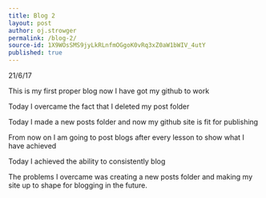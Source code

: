 ```yaml
---
title: Blog 2
layout: post
author: oj.strowger
permalink: /blog-2/
source-id: 1X9WOsSMS9jyLkRLnfmOGgoK0vRq3xZ0aW1bWIV_4utY
published: true
---
```

21/6/17

This is my first proper blog now I have got my github to work

Today I overcame the fact that I deleted my post folder

Today I made a new posts folder and now my github site is fit for publishing

From now on I am going to post blogs after every lesson to show what I have achieved

Today I achieved the ability to consistently blog 

The problems I overcame was creating a new posts folder and making my site up to shape for blogging in the future.

